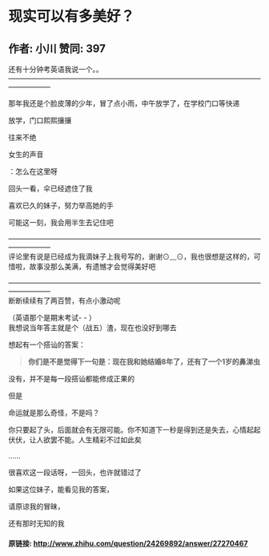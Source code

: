 # 现实可以有多美好？
## 作者: 小川  赞同: 397
还有十分钟考英语我说一个。。——————————————————————————————————————————  
  
那年我还是个脸皮薄的少年，冒了点小雨，中午放学了，在学校门口等快递  
  
放学，门口熙熙攘攘  
  
往来不绝  
  
女生的声音  
  
：怎么在这里呀  
  
回头一看，伞已经遮住了我  
  
喜欢已久的妹子，努力举高她的手  
  
  
可能这一刻，我会用半生去记住吧  
  
——————————————————————————————————————————  
评论里有说是已经成为我滴妹子上我号写的，谢谢⊙﹏⊙，我也很想是这样的，可惜啦，故事没那么美满，有遗憾才会觉得美好吧  
  
——————————————————————————————————————————  
断断续续有了两百赞，有点小激动呢  
  
（英语那个是期末考试- - ）  
我想说当年答主就是个（战五）渣，现在也没好到哪去  
  
想起有一个搭讪的答案：  

> **你们是不是觉得下一句是：现在我和她结婚8年了，还有了一个1岁的鼻涕虫**  
  
没有，并不是每一段搭讪都能修成正果的  
  
但是  
  
命运就是那么奇怪，不是吗？  
  
你只要起了头，后面就会有无限可能。你不知道下一秒是得到还是失去，心情起起伏伏，让人欲罢不能。人生精彩不过如此矣

……  
  
很喜欢这一段话呀，一回头，也许就错过了  
  
如果这位妹子，能看见我的答案，  
  
请原谅我的冒昧，  
  
  
还有那时无知的我

#### 原链接: http://www.zhihu.com/question/24269892/answer/27270467